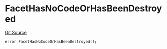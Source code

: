 # FacetHasNoCodeOrHasBeenDestroyed
[Git Source](https://github.com/thrackle-io/tron/blob/effe36d0b962730eb7c7e200cfcfde3ca3773db8/src/protocol/economic/ruleProcessor/RuleProcessorDiamond.sol)


```solidity
error FacetHasNoCodeOrHasBeenDestroyed();
```

